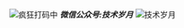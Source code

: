 ![疯狂打码中](https://github.com/smallnest/smallnest/raw/master/developer.gif)
***微信公众号:技术岁月***
![技术岁月](https://i.loli.net/2021/01/21/orQm9BUkEqKAR6x.jpg)
